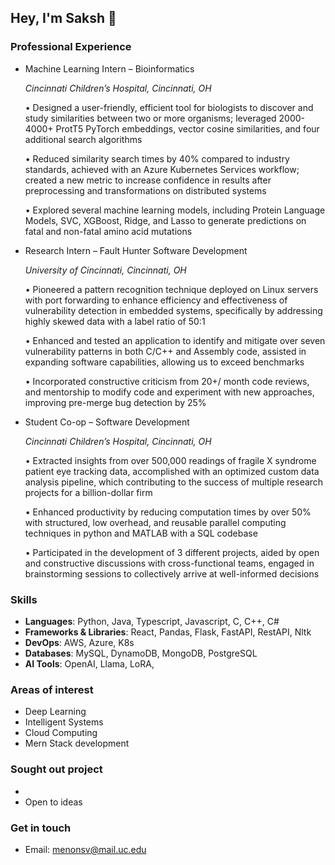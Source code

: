 ## Hey, I'm Saksh 👋 

### Professional Experience

- Machine Learning Intern – Bioinformatics
    
    *Cincinnati Children’s Hospital, Cincinnati, OH*

    • Designed a user-friendly, efficient tool for biologists to discover and study similarities between two or more organisms; leveraged 2000-4000+ ProtT5 PyTorch embeddings, vector cosine similarities, and four additional search algorithms
    
    • Reduced similarity search times by 40% compared to industry standards, achieved with an Azure Kubernetes Services workflow; created a new metric to increase confidence in results after preprocessing and transformations on distributed systems
    
    • Explored several machine learning models, including Protein Language Models, SVC, XGBoost, Ridge, and Lasso to generate predictions on fatal and non-fatal amino acid mutations

- Research Intern – Fault Hunter Software Development 

    *University of Cincinnati, Cincinnati, OH*
    
    • Pioneered a pattern recognition technique deployed on Linux servers with port forwarding to enhance efficiency and effectiveness of vulnerability detection in embedded systems, specifically by addressing highly skewed data with a label ratio of 50:1
    
    • Enhanced and tested an application to identify and mitigate over seven vulnerability patterns in both C/C++ and Assembly code, assisted in expanding software capabilities, allowing us to exceed benchmarks
    
    • Incorporated constructive criticism from 20+/ month code reviews, and mentorship to modify code and experiment with new approaches, improving pre-merge bug detection by 25%

- Student Co-op – Software Development 

    *Cincinnati Children’s Hospital, Cincinnati, OH*
    
    • Extracted insights from over 500,000 readings of fragile X syndrome patient eye tracking data, accomplished with an optimized custom data analysis pipeline, which contributing to the success of multiple research projects for a billion-dollar firm
    
    • Enhanced productivity by reducing computation times by over 50% with structured, low overhead, and reusable parallel computing techniques in python and MATLAB with a SQL codebase
    
    • Participated in the development of 3 different projects, aided by open and constructive discussions with cross-functional teams, engaged in brainstorming sessions to collectively arrive at well-informed decisions

### Skills
- **Languages**: Python, Java, Typescript, Javascript, C, C++, C# 
- **Frameworks & Libraries**: React, Pandas, Flask, FastAPI, RestAPI, Nltk
- **DevOps**: AWS, Azure, K8s
- **Databases**: MySQL, DynamoDB, MongoDB, PostgreSQL
- **AI Tools**: OpenAI, Llama, LoRA, 

### Areas of interest

- Deep Learning
- Intelligent Systems
- Cloud Computing
- Mern Stack development

### Sought out project
- 
- Open to ideas

### Get in touch
- Email: menonsv@mail.uc.edu